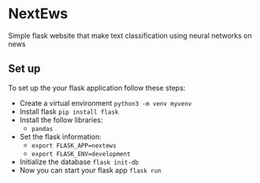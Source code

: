 # NextEws
Simple flask website that make text classification using neural networks on news

## Set up
To set up the your flask application follow these steps:
* Create a virtual environment `python3 -m venv myvenv`
* Install flask `pip install flask`
* Install the follow libraries:
    * `pandas`
* Set the flask information:
    * `export FLASK_APP=nextews`
    * `export FLASK_ENV=development`
* Initialize the database `flask init-db`
* Now you can start your flask app `flask run`